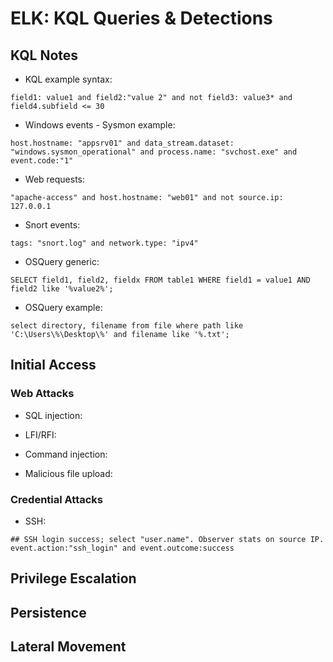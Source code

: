 # ELK: KQL Queries & Detections
## KQL Notes
- KQL example syntax:
```
field1: value1 and field2:"value 2" and not field3: value3* and field4.subfield <= 30
```
- Windows events - Sysmon example:
```
host.hostname: "appsrv01" and data_stream.dataset: "windows.sysmon_operational" and process.name: "svchost.exe" and event.code:"1"
```
- Web requests:
```
"apache-access" and host.hostname: "web01" and not source.ip: 127.0.0.1
```
- Snort events:
```
tags: "snort.log" and network.type: "ipv4"
```
- OSQuery generic:
```
SELECT field1, field2, fieldx FROM table1 WHERE field1 = value1 AND field2 like '%value2%';
```
- OSQuery example:
```
select directory, filename from file where path like 'C:\Users\%\Desktop\%' and filename like '%.txt';
```

## Initial Access
### Web Attacks
- SQL injection:

- LFI/RFI:

- Command injection:

- Malicious file upload:

### Credential Attacks
- SSH:
```
## SSH login success; select "user.name". Observer stats on source IP.
event.action:"ssh_login" and event.outcome:success
```

## Privilege Escalation

## Persistence

## Lateral Movement
